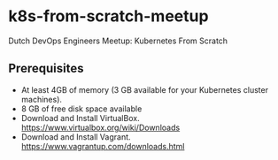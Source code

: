 # k8s-from-scratch-meetup
Dutch DevOps Engineers Meetup: Kubernetes From Scratch


## Prerequisites
- At least 4GB of memory (3 GB available for your Kubernetes cluster machines).
- 8 GB of free disk space available
- Download and Install VirtualBox. https://www.virtualbox.org/wiki/Downloads
- Download and Install Vagrant. https://www.vagrantup.com/downloads.html

